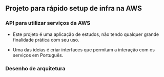 ## Projeto para rápido setup de infra na AWS

### API para utilizar serviços da AWS

- Este projeto é uma aplicação de estudos, não tendo qualquer grande finalidade prática com seu uso.

- Uma das ideias é criar interfaces que permitam a interação com os serviços em Português.

### Desenho de arquitetura

